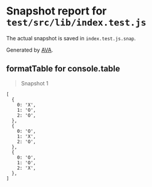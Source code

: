 # Snapshot report for `test/src/lib/index.test.js`

The actual snapshot is saved in `index.test.js.snap`.

Generated by [AVA](https://ava.li).

## formatTable for console.table

> Snapshot 1

    [
      {
        0: 'X',
        1: 'O',
        2: 'O',
      },
      {
        0: 'O',
        1: 'X',
        2: 'O',
      },
      {
        0: 'O',
        1: 'O',
        2: 'X',
      },
    ]
